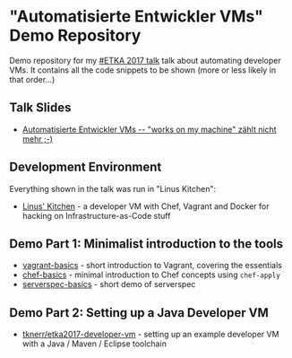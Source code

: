 
# "Automatisierte Entwickler VMs" Demo Repository

Demo repository for my [#ETKA 2017 talk](https://entwicklertag.de/karlsruhe/2017/automatisierte-entwickler) talk about automating developer VMs. It contains all the code snippets to be shown (more or less likely in that order...)

## Talk Slides

 * [Automatisierte Entwickler VMs -- "works on my machine" zählt nicht mehr ;-)](https://www.slideshare.net/tknerr/automatisierte-entwickler-vms-works-on-my-machine-zhlt-nicht-mehr)

## Development Environment

Everything shown in the talk was run in "Linus Kitchen":

 * [Linus' Kitchen](https://github.com/tknerr/linus-kitchen) - a developer VM with Chef, Vagrant and Docker for hacking on Infrastructure-as-Code stuff

## Demo Part 1: Minimalist introduction to the tools

 * [vagrant-basics](./vagrant-basics) - short introduction to Vagrant, covering the essentials
 * [chef-basics](./chef-basics) - minimal introduction to Chef concepts using `chef-apply`
 * [serverspec-basics](./serverspec-basics) - short demo of serverspec

## Demo Part 2: Setting up a Java Developer VM

 * [tknerr/etka2017-developer-vm](https://github.com/tknerr/etka2017-developer-vm) - setting up an example developer VM with a Java / Maven / Eclipse toolchain

